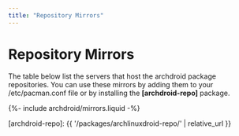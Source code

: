 ```yaml
---
title: "Repository Mirrors"
---
```

# Repository Mirrors

The table below list the servers that host the archdroid package repositories.
You can use these mirrors by adding them to your /etc/pacman.conf file or by
installing the **[archdroid-repo]** package.

{%- include archdroid/mirrors.liquid -%}

[archdroid-repo]: {{ '/packages/archlinuxdroid-repo/' | relative_url }}
